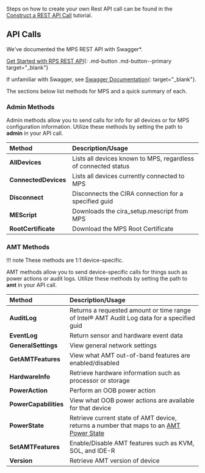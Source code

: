 Steps on how to create your own Rest API call can be found in the [Construct a REST API Call](../Tutorials/apiTutorial.md) tutorial.


## API Calls
We've documented the MPS REST API with Swagger*.

[Get Started with RPS REST API](https://app.swaggerhub.com/apis-docs/rbheopenamt/mps/1.2.0){: .md-button .md-button--primary target="_blank"}

If unfamiliar with Swagger, see [Swagger Documentation](https://swagger.io/docs/){: target="_blank"}.


The sections below list methods for MPS and a quick summary of each. 

### Admin Methods

  Admin methods allow you to send calls for info for all devices or for MPS configuration information. Utilize these methods by setting the path to **admin** in your API call.

   | Method       |  Description/Usage |
   | :----------- | :------------------------ |
   | **AllDevices** | Lists all devices known to MPS, regardless of connected status |
   | **ConnectedDevices** | Lists all devices currently connected to MPS |
   | **Disconnect** | Disconnects the CIRA connection for a specified guid |
   | **MEScript** | Downloads the cira_setup.mescript from MPS |
   | **RootCertificate** | Download the MPS Root Certificate |

### AMT Methods

!!! note
    These methods are 1:1 device-specific.

AMT methods allow you to send device-specific calls for things such as power actions or audit logs. Utilize these methods by setting the path to **amt** in your API call.

   | Method       |  Description/Usage |
   | :----------- | :------------------------ |   
   | **AuditLog** | Returns a requested amount or time range of Intel® AMT Audit Log data for a specified guid |
   | **EventLog** | Return sensor and hardware event data |
   | **GeneralSettings** | View general network settings |
   | **GetAMTFeatures** | View what AMT out-of-band features are enabled/disabled |
   | **HardwareInfo** | Retrieve hardware information such as processor or storage  |
   | **PowerAction** | Perform an OOB power action |
   | **PowerCapabilities** | View what OOB power actions are available for that device |
   | **PowerState** | Retrieve current state of AMT device, returns a number that maps to an [AMT Power State](../Topics/powerstates.md) |
   | **SetAMTFeatures** | Enable/Disable AMT features such as KVM, SOL, and IDE-R |
   | **Version** | Retrieve AMT version of device |
 

